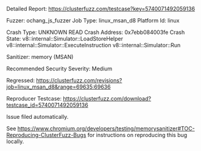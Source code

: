Detailed Report: https://clusterfuzz.com/testcase?key=5740071492059136

Fuzzer: ochang_js_fuzzer
Job Type: linux_msan_d8
Platform Id: linux

Crash Type: UNKNOWN READ
Crash Address: 0x7ebb084003fe
Crash State:
  v8::internal::Simulator::LoadStoreHelper
  v8::internal::Simulator::ExecuteInstruction
  v8::internal::Simulator::Run
  
Sanitizer: memory (MSAN)

Recommended Security Severity: Medium

Regressed: https://clusterfuzz.com/revisions?job=linux_msan_d8&range=69635:69636

Reproducer Testcase: https://clusterfuzz.com/download?testcase_id=5740071492059136

Issue filed automatically.

See https://www.chromium.org/developers/testing/memorysanitizer#TOC-Reproducing-ClusterFuzz-Bugs for instructions on reproducing this bug locally.
